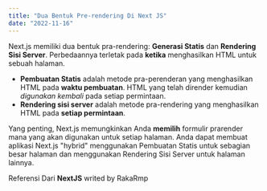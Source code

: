 ```yaml
---
title: "Dua Bentuk Pre-rendering Di Next JS"
date: "2022-11-16"
---
```


Next.js memiliki dua bentuk pra-rendering: **Generasi Statis** dan **Rendering Sisi Server**. Perbedaannya terletak pada **ketika** menghasilkan HTML untuk sebuah halaman.

- **Pembuatan Statis** adalah metode pra-perenderan yang menghasilkan HTML pada **waktu pembuatan**. HTML yang telah dirender kemudian _digunakan kembali_ pada setiap permintaan.
- **Rendering sisi server** adalah metode pra-rendering yang menghasilkan HTML pada **setiap permintaan**.

Yang penting, Next.js memungkinkan Anda **memilih** formulir prarender mana yang akan digunakan untuk setiap halaman. Anda dapat membuat aplikasi Next.js "hybrid" menggunakan Pembuatan Statis untuk sebagian besar halaman dan menggunakan Rendering Sisi Server untuk halaman lainnya.

Referensi Dari **NextJS** writed by RakaRmp
